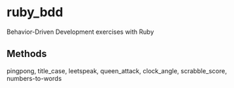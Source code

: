 # ruby_bdd
Behavior-Driven Development exercises with Ruby

## Methods
pingpong,
title_case,
leetspeak,
queen_attack,
clock_angle,
scrabble_score,
numbers-to-words
